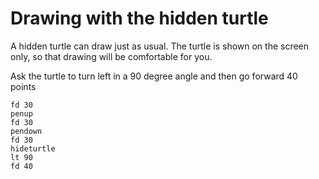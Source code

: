 # Drawing with the hidden turtle

A hidden turtle can draw just as usual. The turtle is shown on the screen only, so that drawing will be comfortable for you.

Ask the turtle to turn left in a 90 degree angle and then go forward 40 points

```result
fd 30
penup
fd 30
pendown
fd 30
hideturtle
lt 90 
fd 40
```